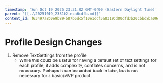 ```yaml
---
timestamp: 'Sun Oct 19 2025 23:31:02 GMT-0400 (Eastern Daylight Time)'
parent: '[[..\20251019_233102.eca6cdfb.md]]'
content_id: f63497a8c0e9b894b87b5dc5f10e1ddf5a8319cd00dfd3b20cbbd5ba09dde195
---
```


# Profile Design Changes

1. Remove TextSettings from the profile
   * While this could be useful for having a default set of text settings for each profile, it adds complexity, conflates concerns, and is not necessary. Perhaps it can be added back in later, but is not necessary for a basic/MVP product.
